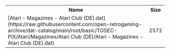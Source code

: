 <table>
<tr><th>Name</th><th>Size</th></tr>
<tr><td>
[Atari - Magazines - Atari Club (DE).dat](https://raw.githubusercontent.com/open-retrogaming-archive/dat-catalog/main/root/basic/TOSEC-PIX/Atari/Magazines/Atari Club (DE)/Atari - Magazines - Atari Club (DE).dat)
</td><td>2572</td></tr>
</table>

